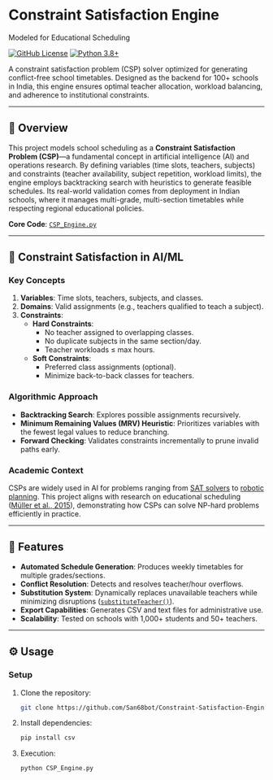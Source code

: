 # Constraint Satisfaction Engine
Modeled for Educational Scheduling

[![GitHub License](https://img.shields.io/github/license/San68bot/Constraint-Satisfaction-Engine)](https://github.com/San68bot/Constraint-Satisfaction-Engine/blob/main/LICENSE)
[![Python 3.8+](https://img.shields.io/badge/Python-3.8%2B-blue)](https://www.python.org/)

A constraint satisfaction problem (CSP) solver optimized for generating conflict-free school timetables. Designed as the backend for 100+ schools in India, this engine ensures optimal teacher allocation, workload balancing, and adherence to institutional constraints.

---

## 📖 Overview

This project models school scheduling as a **Constraint Satisfaction Problem (CSP)**—a fundamental concept in artificial intelligence (AI) and operations research. By defining variables (time slots, teachers, subjects) and constraints (teacher availability, subject repetition, workload limits), the engine employs backtracking search with heuristics to generate feasible schedules. Its real-world validation comes from deployment in Indian schools, where it manages multi-grade, multi-section timetables while respecting regional educational policies.

**Core Code**: [`CSP_Engine.py`](https://github.com/San68bot/Constraint-Satisfaction-Engine/blob/main/CSP_Engine.py)

---

## 🧠 Constraint Satisfaction in AI/ML

### Key Concepts
1. **Variables**: Time slots, teachers, subjects, and classes.
2. **Domains**: Valid assignments (e.g., teachers qualified to teach a subject).
3. **Constraints**:
   - **Hard Constraints**: 
     - No teacher assigned to overlapping classes.
     - No duplicate subjects in the same section/day.
     - Teacher workloads ≤ max hours.
   - **Soft Constraints**: 
     - Preferred class assignments (optional).
     - Minimize back-to-back classes for teachers.

### Algorithmic Approach
- **Backtracking Search**: Explores possible assignments recursively.
- **Minimum Remaining Values (MRV) Heuristic**: Prioritizes variables with the fewest legal values to reduce branching.
- **Forward Checking**: Validates constraints incrementally to prune invalid paths early.

### Academic Context
CSPs are widely used in AI for problems ranging from [SAT solvers](https://en.wikipedia.org/wiki/Boolean_satisfiability_problem) to [robotic planning](https://arxiv.org/abs/2010.08563). This project aligns with research on educational scheduling ([Müller et al., 2015](https://link.springer.com/article/10.1007/s10479-015-1800-1)), demonstrating how CSPs can solve NP-hard problems efficiently in practice.

---

## 🚀 Features
- **Automated Schedule Generation**: Produces weekly timetables for multiple grades/sections.
- **Conflict Resolution**: Detects and resolves teacher/hour overflows.
- **Substitution System**: Dynamically replaces unavailable teachers while minimizing disruptions ([`substituteTeacher()`](https://github.com/San68bot/Constraint-Satisfaction-Engine/blob/main/CSP_Engine.py#L353)).
- **Export Capabilities**: Generates CSV and text files for administrative use.
- **Scalability**: Tested on schools with 1,000+ students and 50+ teachers.

---

## ⚙️ Usage

### Setup
1. Clone the repository:
   ```bash
   git clone https://github.com/San68bot/Constraint-Satisfaction-Engine.git
   ```
2. Install dependencies:
   ```bash
   pip install csv
   ```
3. Execution:
   ```bash
   python CSP_Engine.py
   ```
